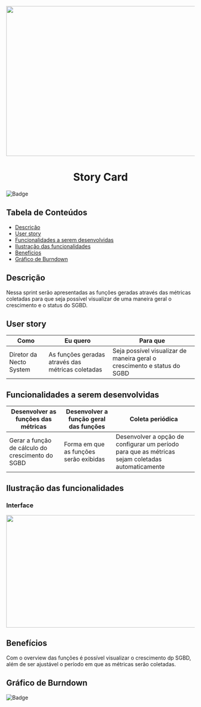 <p align="center">
  <img src="https://github.com/DolphinDatabase/SGBD_Health/blob/Sprint-3/Images%20Sprint%203/Story%20card.jpg?w=400"height="400" width="700" />

</p>
<h1 align="center"> Story Card  </h1>  

![Badge](https://img.shields.io/badge/STATUS-EM%20DESENVOLVIMENTO-yellow)


## Tabela de Conteúdos  


 * [Descrição](#descrição)
 * [User story](#user-story)  
 * [Funcionalidades a serem desenvolvidas](#funcionalidades-a-serem-desenvolvidas)
 * [Ilustração das funcionalidades](#ilustração-das-funcionalidades)
 * [Benefícios](#benefícios)
 * [Gráfico de Burndown](#gráfico-de-burndown)  



## Descrição  


<p align="justified"> Nessa sprint serão apresentadas as funções geradas através das métricas coletadas para que seja possível visualizar de uma maneira geral o crescimento e o status do SGBD. 

  
## User story  
  
 
 | Como | Eu quero | Para que |
 | ------- | ------- | ------- |
 | Diretor da Necto System | As funções geradas através das métricas coletadas  | Seja possível visualizar de maneira geral o crescimento e status do SGBD |
  
 
## Funcionalidades a serem desenvolvidas  
  
  
 | Desenvolver as funções das métricas | Desenvolver a função geral das funções | Coleta periódica |
 | ------- | ------- | ------- |
 | Gerar a função de cálculo do crescimento do SGBD | Forma em que as funções serão exibidas | Desenvolver a opção de configurar um período para que as métricas sejam coletadas automaticamente |
  

 ## Ilustração das funcionalidades   
  
  ### Interface    
  
   <p align="left">
  <img src="https://github.com/DolphinDatabase/SGBD_Health/blob/Sprint-3/Images%20Sprint%203/wirefrane.jpg?w=400"height="300" width="600" /> 
    
  
 ## Benefícios
  
   Com o overview das funções é possível visualizar o crescimento dp SGBD, além de ser ajustável o período em que as métricas serão coletadas. 
  
    
 ## Gráfico de Burndown
  
![Badge](https://img.shields.io/badge/STATUS-EM%20DESENVOLVIMENTO-yellow)

  
  

  
  
  
  
 
